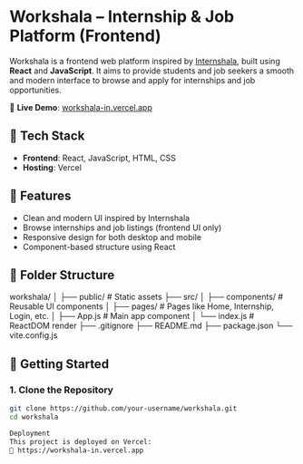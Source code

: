 # Workshala – Internship & Job Platform (Frontend)

Workshala is a frontend web platform inspired by [Internshala](https://internshala.com/), built using **React** and **JavaScript**. It aims to provide students and job seekers a smooth and modern interface to browse and apply for internships and job opportunities.

🚀 **Live Demo**: [workshala-in.vercel.app](https://workshala-in.vercel.app)

## 🔧 Tech Stack

- **Frontend**: React, JavaScript, HTML, CSS
- **Hosting**: Vercel

## 📌 Features

- Clean and modern UI inspired by Internshala
- Browse internships and job listings (frontend UI only)
- Responsive design for both desktop and mobile
- Component-based structure using React

## 📂 Folder Structure

workshala/
│
├── public/ # Static assets
├── src/
│ ├── components/ # Reusable UI components
│ ├── pages/ # Pages like Home, Internship, Login, etc.
│ ├── App.js # Main app component
│ └── index.js # ReactDOM render
├── .gitignore
├── README.md
├── package.json
└── vite.config.js 


## 🚀 Getting Started

### 1. Clone the Repository

```bash
git clone https://github.com/your-username/workshala.git
cd workshala

Deployment
This project is deployed on Vercel:
🔗 https://workshala-in.vercel.app


